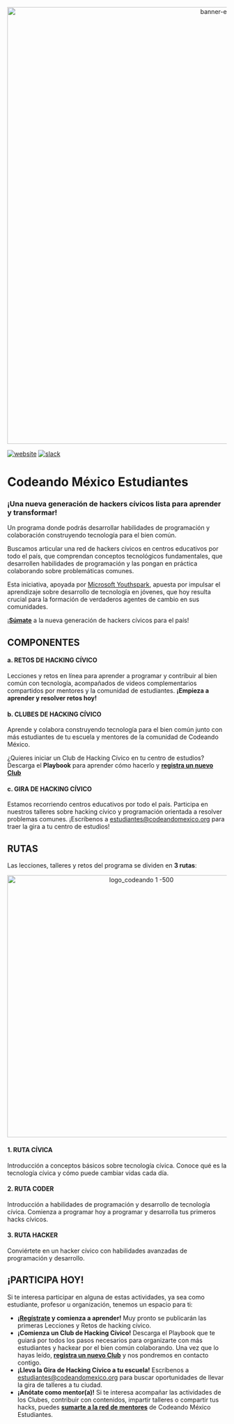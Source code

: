 <p align="center">
<img src="https://user-images.githubusercontent.com/6744123/29693673-bbee7c60-88fc-11e7-9f43-b56062473be9.png" width="1000" title="banner-estudiantes">
</p>

[![website](https://img.shields.io/badge/website-Estudiantes-69E6B6.svg)](www.codeandomexico.org/estudiantes)
[![slack](https://img.shields.io/badge/slack-Estudiantes-F7446B.svg)](https://codeandoestudiantes.slack.com/)

# Codeando México Estudiantes
###  ¡Una nueva generación de hackers cívicos lista para aprender y transformar! ###

Un programa donde podrás desarrollar habilidades de programación y colaboración construyendo tecnología para el bien común.

Buscamos articular una red de hackers cívicos en centros educativos por todo el país, que comprendan conceptos tecnológicos fundamentales, que desarrollen habilidades de programación y las pongan en práctica colaborando sobre problemáticas comunes.

Esta iniciativa, apoyada por [Microsoft Youthspark](https://www.microsoft.com/es-xl/MicrosoftFilantropia/youthspark/default.aspx), apuesta por impulsar el aprendizaje sobre desarrollo de tecnología en jóvenes, que hoy resulta crucial para la formación de verdaderos agentes de cambio en sus comunidades.

¡**[Súmate](https://goo.gl/forms/HENDLHlGK18we9tM2)** a la nueva generación de hackers cívicos para el país!

## COMPONENTES ##

#### a. RETOS DE HACKING CÍVICO ####
Lecciones y retos en línea para aprender a programar y contribuir al bien común con tecnología, acompañados de videos complementarios compartidos por mentores y la comunidad de estudiantes. **¡Empieza a aprender y resolver retos hoy!**

#### b. CLUBES DE HACKING CÍVICO ####
Aprende y colabora construyendo tecnología para el bien común junto con más estudiantes de tu escuela y mentores de la comunidad de Codeando México.

¿Quieres iniciar un Club de Hacking Cívico en tu centro de estudios? Descarga el **Playbook** para aprender cómo hacerlo y **[registra un nuevo Club](https://goo.gl/forms/T64s2BvVNafj5rrY2)**

#### c. GIRA DE HACKING CÍVICO ####
Estamos recorriendo centros educativos por todo el país. Participa en nuestros talleres sobre hacking cívico y programación orientada a resolver problemas comunes. ¡Escríbenos a estudiantes@codeandomexico.org para traer la gira a tu centro de estudios!



## RUTAS ##
Las lecciones, talleres y retos del programa se dividen en **3 rutas**:

<p align="center">
<img src="https://user-images.githubusercontent.com/6744123/29693800-481973de-88fd-11e7-8829-2393fe4ec869.png" width="600" title="logo_codeando 1 -500">
</p>


#### 1. RUTA CÍVICA ####
Introducción a conceptos básicos sobre tecnología cívica. Conoce qué es la tecnología cívica y cómo puede cambiar vidas cada día.

#### 2. RUTA CODER ####
Introducción a habilidades de programación y desarrollo de tecnología cívica. Comienza a programar hoy a programar y desarrolla tus primeros hacks cívicos.

#### 3. RUTA HACKER ####
Conviértete en un hacker cívico con habilidades avanzadas de programación y desarrollo.




## ¡PARTICIPA HOY! ##
Si te interesa participar en alguna de estas actividades, ya sea como estudiante, profesor u organización, tenemos un espacio para ti:

- **¡[Regístrate](https://goo.gl/forms/HENDLHlGK18we9tM2) y comienza a aprender!** Muy pronto se publicarán las primeras Lecciones y Retos de hacking cívico.
- **¡Comienza un Club de Hacking Cívico!** Descarga el Playbook que te guiará por todos los pasos necesarios para organizarte con más estudiantes y hackear por el bien común colaborando. Una vez que lo hayas leído, **[registra un nuevo Club](https://goo.gl/forms/T64s2BvVNafj5rrY2)** y nos pondremos en contacto contigo.
- **¡Lleva la Gira de Hacking Cívico a tu escuela!** Escríbenos a estudiantes@codeandomexico.org para buscar oportunidades de llevar la gira de talleres a tu ciudad.
- **¡Anótate como mentor(a)!** Si te interesa acompañar las actividades de los Clubes, contribuir con contenidos, impartir talleres o compartir tus hacks, puedes **[sumarte a la red de mentores](https://goo.gl/forms/HENDLHlGK18we9tM2)**  de Codeando México Estudiantes.

